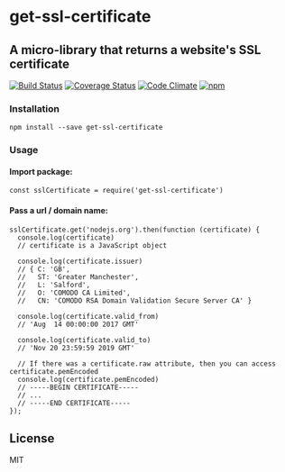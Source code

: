 # get-ssl-certificate

## A micro-library that returns a website's SSL certificate

[![Build Status](https://travis-ci.org/johncrisostomo/get-ssl-certificate.svg?branch=master)](https://travis-ci.org/johncrisostomo/get-ssl-certificate)
[![Coverage Status](https://coveralls.io/repos/github/johncrisostomo/get-ssl-certificate/badge.svg?branch=master)](https://coveralls.io/github/johncrisostomo/get-ssl-certificate?branch=master)
[![Code Climate](https://codeclimate.com/github/johncrisostomo/get-ssl-certificate/badges/gpa.svg)](https://codeclimate.com/github/johncrisostomo/get-ssl-certificate)
[![npm](https://img.shields.io/badge/npm-v2.1.2-blue.svg)](https://www.npmjs.com/package/get-ssl-certificate)

### Installation

```
npm install --save get-ssl-certificate
```

### Usage

#### Import package:

```
const sslCertificate = require('get-ssl-certificate')
```

#### Pass a url / domain name:

```
sslCertificate.get('nodejs.org').then(function (certificate) {
  console.log(certificate)
  // certificate is a JavaScript object

  console.log(certificate.issuer)
  // { C: 'GB',
  //   ST: 'Greater Manchester',
  //   L: 'Salford',
  //   O: 'COMODO CA Limited',
  //   CN: 'COMODO RSA Domain Validation Secure Server CA' }

  console.log(certificate.valid_from)
  // 'Aug  14 00:00:00 2017 GMT'

  console.log(certificate.valid_to)
  // 'Nov 20 23:59:59 2019 GMT'

  // If there was a certificate.raw attribute, then you can access certificate.pemEncoded
  console.log(certificate.pemEncoded)
  // -----BEGIN CERTIFICATE-----
  // ...
  // -----END CERTIFICATE-----
});
```

## License

MIT
